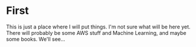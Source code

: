 # First
This is just a place where I will put things.  I'm not sure what will be here yet.  
There will probably be some AWS stuff and Machine Learning, and maybe some books.  We'll see...
